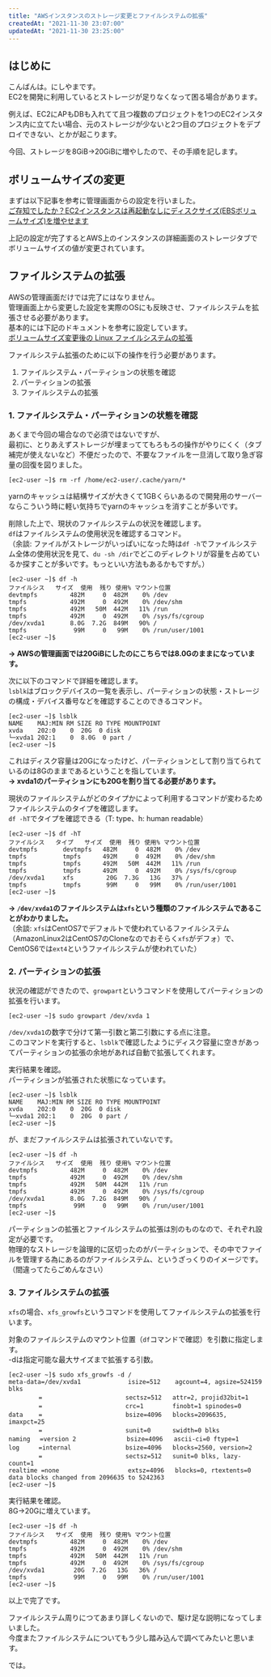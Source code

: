 ```yaml
---
title: "AWSインスタンスのストレージ変更とファイルシステムの拡張"
createdAt: "2021-11-30 23:07:00"
updatedAt: "2021-11-30 23:25:00"
---
```



## はじめに

こんばんは。にしやまです。<br>
EC2を開発に利用しているとストレージが足りなくなって困る場合があります。

例えば、EC2にAPもDBも入れてて且つ複数のプロジェクトを1つのEC2インスタンス内に立てたい場合、元のストレージが少ないと2つ目のプロジェクトをデプロイできない、とかが起こります。

今回、ストレージを8GiB→20GiBに増やしたので、その手順を記します。

## ボリュームサイズの変更

まずは以下記事を参考に管理画面からの設定を行いました。<br>
[ご存知でしたか？EC2インスタンスは再起動なしにディスクサイズ(EBSボリュームサイズ)を増やせます](https://dev.classmethod.jp/articles/extending-disk-size-without-reboot/)

上記の設定が完了するとAWS上のインスタンスの詳細画面のストレージタブでボリュームサイズの値が変更されています。

## ファイルシステムの拡張

AWSの管理画面だけでは完了にはなりません。<br>
管理画面上から変更した設定を実際のOSにも反映させ、ファイルシステムを拡張させる必要があります。<br>
基本的には下記のドキュメントを参考に設定しています。<br>
[ボリュームサイズ変更後の Linux ファイルシステムの拡張](https://docs.aws.amazon.com/ja_jp/AWSEC2/latest/UserGuide/recognize-expanded-volume-linux.html#extend-file-system )

ファイルシステム拡張のために以下の操作を行う必要があります。
1. ファイルシステム・パーティションの状態を確認
2. パーティションの拡張
3. ファイルシステムの拡張

### 1. ファイルシステム・パーティションの状態を確認

あくまで今回の場合なので必須ではないですが、<br>
最初に、とりあえずストレージが埋まっててもろもろの操作がやりにくく（タブ補完が使えないなど）不便だったので、不要なファイルを一旦消して取り急ぎ容量の回復を図りました。

```
[ec2-user ~]$ rm -rf /home/ec2-user/.cache/yarn/*
```
yarnのキャッシュは結構サイズが大きくて1GBくらいあるので開発用のサーバーならこういう時に軽い気持ちでyarnのキャッシュを消すことが多いです。

削除した上で、現状のファイルシステムの状況を確認します。<br>
`df`はファイルシステムの使用状況を確認するコマンド。<br>
（余談: ファイルがストレージがいっぱいになった時は`df -h`でファイルシステム全体の使用状況を見て、`du -sh /dir`でどこのディレクトリが容量を占めているか探すことが多いです。もっといい方法もあるかもですが。）
```
[ec2-user ~]$ df -h
ファイルシス   サイズ  使用  残り 使用% マウント位置
devtmpfs         482M     0  482M    0% /dev
tmpfs            492M     0  492M    0% /dev/shm
tmpfs            492M   50M  442M   11% /run
tmpfs            492M     0  492M    0% /sys/fs/cgroup
/dev/xvda1       8.0G  7.2G  849M   90% /
tmpfs             99M     0   99M    0% /run/user/1001
[ec2-user ~]$
```
**→ AWSの管理画面では20GiBにしたのにこちらでは8.0Gのままになっています。**

次に以下のコマンドで詳細を確認します。<br>
`lsblk`はブロックデバイスの一覧を表示し、パーティションの状態・ストレージの構成・デバイス番号などを確認することのできるコマンド。
```
[ec2-user ~]$ lsblk
NAME    MAJ:MIN RM SIZE RO TYPE MOUNTPOINT
xvda    202:0    0  20G  0 disk
└─xvda1 202:1    0  8.0G  0 part /
[ec2-user ~]$
```

これはディスク容量は20Gになったけど、パーティションとして割り当てられているのは8Gのままであるということを指しています。<br>
**→ xvda1のパーティションにも20Gを割り当てる必要があります。**

現状のファイルシステムがどのタイプかによって利用するコマンドが変わるためファイルシステムのタイプを確認します。<br>
`df -hT`でタイプを確認できる（T: type、h: human readable）
```
[ec2-user ~]$ df -hT
ファイルシス   タイプ   サイズ  使用  残り 使用% マウント位置
devtmpfs       devtmpfs   482M     0  482M    0% /dev
tmpfs          tmpfs      492M     0  492M    0% /dev/shm
tmpfs          tmpfs      492M   50M  442M   11% /run
tmpfs          tmpfs      492M     0  492M    0% /sys/fs/cgroup
/dev/xvda1     xfs         20G  7.3G   13G   37% /
tmpfs          tmpfs       99M     0   99M    0% /run/user/1001
[ec2-user ~]$
```

**→ `/dev/xvda1`のファイルシステムは`xfs`という種類のファイルシステムであることがわかりました。**<br>
（余談: `xfs`はCentOS7でデフォルトで使われているファイルシステム（AmazonLinux2はCentOS7のCloneなのでおそらく`xfs`がデフォ）で、CentOS6では`ext4`というファイルシステムが使われていた）

### 2. パーティションの拡張

状況の確認ができたので、`growpart`というコマンドを使用してパーティションの拡張を行います。

```
[ec2-user ~]$ sudo growpart /dev/xvda 1
```
`/dev/xvda1`の数字で分けて第一引数と第二引数にする点に注意。<br>
このコマンドを実行すると、`lsblk`で確認したようにディスク容量に空きがあってパーティションの拡張の余地があれば自動で拡張してくれます。

実行結果を確認。<br>
パーティションが拡張された状態になっています。
```
[ec2-user ~]$ lsblk
NAME    MAJ:MIN RM SIZE RO TYPE MOUNTPOINT
xvda    202:0    0  20G  0 disk
└─xvda1 202:1    0  20G  0 part /
[ec2-user ~]$
```

が、まだファイルシステムは拡張されていないです。<br>
```
[ec2-user ~]$ df -h
ファイルシス   サイズ  使用  残り 使用% マウント位置
devtmpfs         482M     0  482M    0% /dev
tmpfs            492M     0  492M    0% /dev/shm
tmpfs            492M   50M  442M   11% /run
tmpfs            492M     0  492M    0% /sys/fs/cgroup
/dev/xvda1       8.0G  7.2G  849M   90% /
tmpfs             99M     0   99M    0% /run/user/1001
[ec2-user ~]$
```
パーティションの拡張とファイルシステムの拡張は別のものなので、それぞれ設定が必要です。<br>
物理的なストレージを論理的に区切ったのがパーティションで、その中でファイルを管理する為にあるのがファイルシステム、というざっくりのイメージです。（間違ってたらごめんなさい）

### 3. ファイルシステムの拡張

`xfs`の場合、`xfs_growfs`というコマンドを使用してファイルシステムの拡張を行います。

対象のファイルシステムのマウント位置（`df`コマンドで確認）を引数に指定します。<br>
-dは指定可能な最大サイズまで拡張する引数。
```
[ec2-user ~]$ sudo xfs_growfs -d /
meta-data=/dev/xvda1             isize=512    agcount=4, agsize=524159 blks
　　　　　=                       sectsz=512   attr=2, projid32bit=1
　　　　　=                       crc=1        finobt=1 spinodes=0
data　　 =                       bsize=4096   blocks=2096635, imaxpct=25
　　　　　=                       sunit=0      swidth=0 blks
naming 　=version 2              bsize=4096   ascii-ci=0 ftype=1
log 　　 =internal               bsize=4096   blocks=2560, version=2
　　　　　=                       sectsz=512   sunit=0 blks, lazy-count=1
realtime =none                   extsz=4096   blocks=0, rtextents=0
data blocks changed from 2096635 to 5242363
[ec2-user ~]$
```

実行結果を確認。<br>
8G→20Gに増えています。
```
[ec2-user ~]$ df -h
ファイルシス   サイズ  使用  残り 使用% マウント位置
devtmpfs         482M     0  482M    0% /dev
tmpfs            492M     0  492M    0% /dev/shm
tmpfs            492M   50M  442M   11% /run
tmpfs            492M     0  492M    0% /sys/fs/cgroup
/dev/xvda1        20G  7.2G   13G   36% /
tmpfs             99M     0   99M    0% /run/user/1001
[ec2-user ~]$
```

以上で完了です。

ファイルシステム周りにつてあまり詳しくないので、駆け足な説明になってしまいました。<br>
今度またファイルシステムについてもう少し踏み込んで調べてみたいと思います。

では。